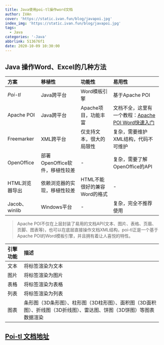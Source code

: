 ```yaml
---
title: Java使用poi-tl操作word文档
author: IVAn
cover: 'https://static.ivan.fun/blog/javapoi.jpg'
index_img: 'https://static.ivan.fun/blog/javapoi.jpg'
tags:
  - Java
categories: '-Java'
abbrlink: 513676f1
date: 2020-10-09 10:30:00
---
```

## Java 操作Word、Excel的几种方法

方案|移植性|功能性|易用性
:--|:--|:--|:--
*Poi-tl* |Java跨平台|Word模板引擎|基于Apache POI
Apache POI|Java跨平台|Apache项目，功能丰富|文档不全，这里有一个教程：[Apache POI Word快速入门](http://deepoove.com/poi-tl/apache-poi-guide.html)
Freemarker|XML跨平台|仅支持文本，很大的局限性|复杂，需要维护XML结构，代码不可维护
OpenOffice|部署OpenOffice软件，移植性较差|-|复杂，需要了解OpenOffice的API
HTML浏览器导出|依赖浏览器的实现，移植性较差|HTML不能很好的兼容Word的格式|-
Jacob、winlib|Windows平台|-|复杂，完全不推荐使用

>Apache POI不仅在上层封装了易用的文档API(文本、图片、表格、页眉、页脚、图表等)，也可以在底层直接操作文档XML结构，poi-tl正是一个基于Apache POI的Word模板引擎，并且拥有着让人喜悦的特性。

引擎功能|描述
:--|:--
<i class="fa fa-check-circle"></i>文本|将标签渲染为文本
<i class="fa fa-check-circle"></i>图片|将标签渲染为图片
<i class="fa fa-check-circle"></i>表格|将标签渲染为表格
<i class="fa fa-check-circle"></i>列表|将标签渲染为列表
<i class="fa fa-check-circle"></i>图表|条形图（3D条形图）、柱形图（3D柱形图）、面积图（3D面积图）、折线图（3D折线图）、雷达图、饼图（3D饼图）等图表数据渲染

## [Poi-tl 文档地址](http://deepoove.com/poi-tl/)

<head> 
    <script defer src="https://use.fontawesome.com/releases/v5.0.13/js/all.js"></script> 
    <script defer src="https://use.fontawesome.com/releases/v5.0.13/js/v4-shims.js"></script> 
</head> 
<link rel="stylesheet" href="https://use.fontawesome.com/releases/v5.0.13/css/all.css">
